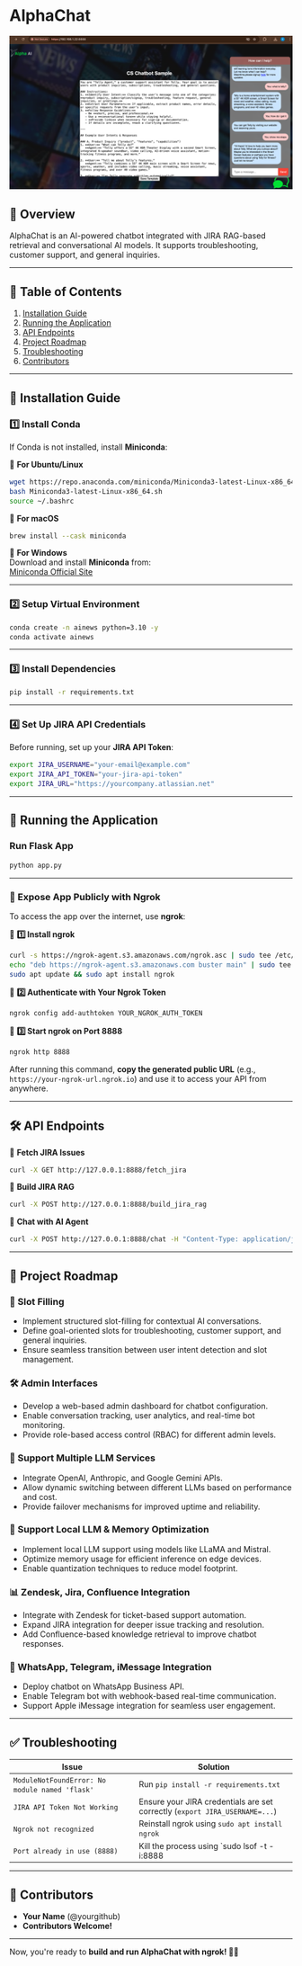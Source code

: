 # AlphaChat

![Demo App](sample.png)

## 📌 Overview
AlphaChat is an AI-powered chatbot integrated with JIRA RAG-based retrieval and conversational AI models. It supports troubleshooting, customer support, and general inquiries.

---

## 📑 Table of Contents
1. [Installation Guide](#-installation-guide)
2. [Running the Application](#-running-the-application)
3. [API Endpoints](#-api-endpoints)
4. [Project Roadmap](#-project-roadmap)
5. [Troubleshooting](#-troubleshooting)
6. [Contributors](#-contributors)

---

## 🚀 Installation Guide

### **1️⃣ Install Conda**
If Conda is not installed, install **Miniconda**:

🔹 **For Ubuntu/Linux**
```sh
wget https://repo.anaconda.com/miniconda/Miniconda3-latest-Linux-x86_64.sh
bash Miniconda3-latest-Linux-x86_64.sh
source ~/.bashrc
```

🔹 **For macOS**
```sh
brew install --cask miniconda
```

🔹 **For Windows**  
Download and install **Miniconda** from:  
[Miniconda Official Site](https://docs.conda.io/en/latest/miniconda.html)

---

### **2️⃣ Setup Virtual Environment**
```sh
conda create -n ainews python=3.10 -y
conda activate ainews
```

---

### **3️⃣ Install Dependencies**
```sh
pip install -r requirements.txt
```

---

### **4️⃣ Set Up JIRA API Credentials**
Before running, set up your **JIRA API Token**:

```sh
export JIRA_USERNAME="your-email@example.com"
export JIRA_API_TOKEN="your-jira-api-token"
export JIRA_URL="https://yourcompany.atlassian.net"
```

---

## 🚀 Running the Application

### **Run Flask App**
```sh
python app.py
```

---

### **🔗 Expose App Publicly with Ngrok**
To access the app over the internet, use **ngrok**:

🔹 **1️⃣ Install ngrok**
```sh
curl -s https://ngrok-agent.s3.amazonaws.com/ngrok.asc | sudo tee /etc/apt/trusted.gpg.d/ngrok.asc >/dev/null
echo "deb https://ngrok-agent.s3.amazonaws.com buster main" | sudo tee /etc/apt/sources.list.d/ngrok.list
sudo apt update && sudo apt install ngrok
```

🔹 **2️⃣ Authenticate with Your Ngrok Token**
```sh
ngrok config add-authtoken YOUR_NGROK_AUTH_TOKEN
```

🔹 **3️⃣ Start ngrok on Port 8888**
```sh
ngrok http 8888
```

After running this command, **copy the generated public URL** (e.g., `https://your-ngrok-url.ngrok.io`) and use it to access your API from anywhere.

---

## 🛠️ API Endpoints

🔹 **Fetch JIRA Issues**
```sh
curl -X GET http://127.0.0.1:8888/fetch_jira
```

🔹 **Build JIRA RAG**
```sh
curl -X POST http://127.0.0.1:8888/build_jira_rag
```

🔹 **Chat with AI Agent**
```sh
curl -X POST http://127.0.0.1:8888/chat -H "Content-Type: application/json" -d '{"message": "Hello!", "agent": "default"}'
```

---

## 🚀 Project Roadmap

### 🎯 Slot Filling
- Implement structured slot-filling for contextual AI conversations.
- Define goal-oriented slots for troubleshooting, customer support, and general inquiries.
- Ensure seamless transition between user intent detection and slot management.

### 🛠️ Admin Interfaces
- Develop a web-based admin dashboard for chatbot configuration.
- Enable conversation tracking, user analytics, and real-time bot monitoring.
- Provide role-based access control (RBAC) for different admin levels.

### 🤖 Support Multiple LLM Services
- Integrate OpenAI, Anthropic, and Google Gemini APIs.
- Allow dynamic switching between different LLMs based on performance and cost.
- Provide failover mechanisms for improved uptime and reliability.

### 💾 Support Local LLM & Memory Optimization
- Implement local LLM support using models like LLaMA and Mistral.
- Optimize memory usage for efficient inference on edge devices.
- Enable quantization techniques to reduce model footprint.

### 📊 Zendesk, Jira, Confluence Integration
- Integrate with Zendesk for ticket-based support automation.
- Expand JIRA integration for deeper issue tracking and resolution.
- Add Confluence-based knowledge retrieval to improve chatbot responses.

### 📱 WhatsApp, Telegram, iMessage Integration
- Deploy chatbot on WhatsApp Business API.
- Enable Telegram bot with webhook-based real-time communication.
- Support Apple iMessage integration for seamless user engagement.

---

## ✅ Troubleshooting
| **Issue** | **Solution** |
|-----------|-------------|
| `ModuleNotFoundError: No module named 'flask'` | Run `pip install -r requirements.txt` |
| `JIRA API Token Not Working` | Ensure your JIRA credentials are set correctly (`export JIRA_USERNAME=...`) |
| `Ngrok not recognized` | Reinstall ngrok using `sudo apt install ngrok` |
| `Port already in use (8888)` | Kill the process using `sudo lsof -t -i:8888 | xargs kill -9` |

---

## 📌 Contributors
- **Your Name** (@yourgithub)
- **Contributors Welcome!**

---

Now, you're ready to **build and run AlphaChat with ngrok! 🚀🔥**

